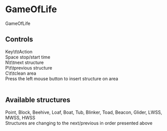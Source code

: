# GameOfLife
GameOfLife

<h2>Controls</h2>
Key\t\tAction</br>
Space stop/start time</br>
 N\t\tnext structure</br>
 P\t\tprevious structure</br>
 C\t\tclean area</br>
Press the left mouse button to insert structure on area</br>
</br>
<h2>Available structures</h2>
Point, Block, Beehive, Loaf, Boat, Tub, Blinker, Toad, Beacon, Glider, LWSS, MWSS, HWSS</br>
Structures are changing to the next/previous in order presented above
